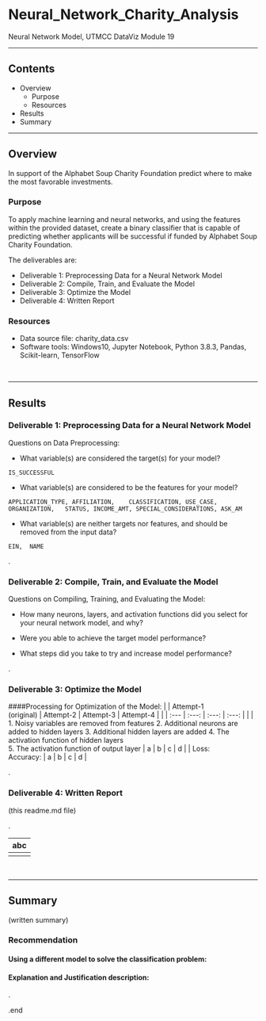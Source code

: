 # Neural_Network_Charity_Analysis
Neural Network Model, UTMCC DataViz Module 19

---

## Contents 
  * Overview
    - Purpose
    - Resources
  * Results
  * Summary
 

---  

## Overview 
  
  In support of the Alphabet Soup Charity Foundation predict where to make the most favorable investments. 

   ### Purpose
   To apply machine learning and neural networks, and using the features within the provided dataset, create a binary classifier that is capable of predicting whether applicants will be successful if funded by Alphabet Soup Charity Foundation. 
  
   The deliverables are: 
   - Deliverable 1: Preprocessing Data for a Neural Network Model
   - Deliverable 2: Compile, Train, and Evaluate the Model
   - Deliverable 3: Optimize the Model
   - Deliverable 4: Written Report 
  
   
  
   ### Resources
  * Data source file: charity_data.csv
  * Software tools: Windows10, Jupyter Notebook, Python 3.8.3, Pandas, Scikit-learn, TensorFlow
  
<br>

--- 

## Results


### Deliverable 1: Preprocessing Data for a Neural Network Model



Questions on Data Preprocessing:
- What variable(s) are considered the target(s) for your model?

 `IS_SUCCESSFUL`

- What variable(s) are considered to be the features for your model?

 `APPLICATION_TYPE,	AFFILIATION,	CLASSIFICATION,	USE_CASE,	ORGANIZATION,	STATUS,	INCOME_AMT,	SPECIAL_CONSIDERATIONS,	ASK_AM`


- What variable(s) are neither targets nor features, and should be removed from the input data?

 `EIN,	NAME`

.

### Deliverable 2: Compile, Train, and Evaluate the Model



Questions on Compiling, Training, and Evaluating the Model:
- How many neurons, layers, and activation functions did you select for your neural network model, and why?


- Were you able to achieve the target model performance?


- What steps did you take to try and increase model performance?



.

### Deliverable 3: Optimize the Model

####Processing for Optimization of the Model: 
|  | Attempt-1<br>(original) | Attempt-2 | Attempt-3 | Attempt-4 |
|  | :--- | :---: | :---: | :---: | 
|  | 1. Noisy variables are removed from features
 2. Additional neurons are added to hidden layers
 3. Additional hidden layers are added
 4. The activation function of hidden layers  
 5. The activation function of output layer | a | b | c | d |
 | Loss:<br> Accuracy: | a | b | c | d |


 


.

### Deliverable 4: Written Report 
   (this readme.md file)


.

 
   | **abc** |
   | :---: |
   | ![]() |




<br>

---

## Summary
  (written summary)

### Recommendation 

#### Using a different model to solve the classification problem:


#### Explanation and Justification description:

.

.end

